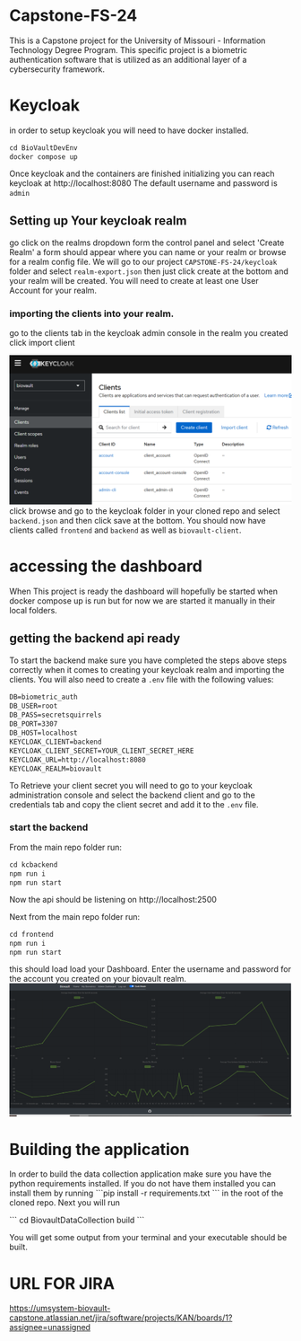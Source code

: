 # Capstone-FS-24
This is a Capstone project for the University of Missouri - Information Technology Degree Program. This specific project is a biometric authentication software that is utilized as an additional layer of a cybersecurity framework. 
# Keycloak
in order to setup keycloak you will need to have docker installed.

```
cd BioVaultDevEnv
docker compose up
```
Once keycloak and the containers are finished initializing you can reach keycloak at http://localhost:8080
The default username and password  is  `admin`
## Setting up Your keycloak realm
go click on the realms dropdown form the control panel and select 'Create Realm'  a form should appear where you can name or your realm or browse for a realm config file. We will go to our project `CAPSTONE-FS-24/keycloak` folder and select `realm-export.json` then just click create at the bottom and your realm will be created. 
You will need to create at least one User  Account for your realm.

### importing the clients into your realm.
go to the clients tab in the keycloak admin console in the realm you created click import client

<img src="/Docs/client-import1.PNG"><img>
click browse and go to the keycloak folder in your cloned repo and select `backend.json` and then click save at the bottom. You should now have clients called `frontend` and `backend` as well as `biovault-client`.

# accessing the dashboard
When This project is ready the dashboard will hopefully be started when docker compose up is run but for now we are started it manually in their local folders.
## getting the backend api ready
To start the backend make sure you have completed the steps above steps correctly when it comes to creating your keycloak realm and importing the clients.
You will also need to create a `.env` file with the following values:
```
DB=biometric_auth
DB_USER=root
DB_PASS=secretsquirrels
DB_PORT=3307
DB_HOST=localhost
KEYCLOAK_CLIENT=backend
KEYCLOAK_CLIENT_SECRET=YOUR_CLIENT_SECRET_HERE
KEYCLOAK_URL=http://localhost:8080
KEYCLOAK_REALM=biovault
```
To Retrieve your client secret you will need to go to your keycloak administration console and select the backend client and go to the credentials tab and copy the client secret and add it to the `.env` file.
### start the backend
From the main repo folder run:
```
cd kcbackend
npm run i
npm run start
```
Now the api should be listening on http://localhost:2500

Next from the main repo folder run:
```
cd frontend
npm run i
npm run start
```
this should load load your Dashboard.
Enter the username and password for the account you created on your biovault realm.
<img src="/Docs/uicap.PNG"></img>

# Building the application
<p>In order to build the data collection application make sure you have the python requirements installed.
If you do not have them installed you can install them by running  ```pip install -r requirements.txt ```
in the root of the cloned repo. Next you will run </p>
```
cd BiovaultDataCollection  
build
```
<p>You will get some output from your terminal and your executable should be built.</p>

# URL FOR JIRA
https://umsystem-biovault-capstone.atlassian.net/jira/software/projects/KAN/boards/1?assignee=unassigned